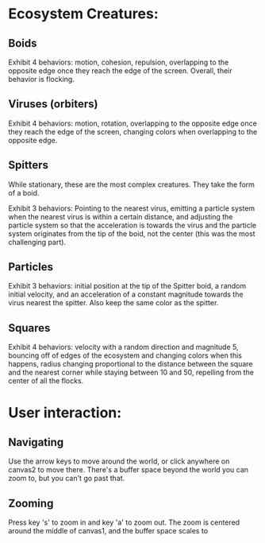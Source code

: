 # Ecosystem Creatures:

## Boids
Exhibit 4 behaviors: motion, cohesion, repulsion, overlapping to the opposite edge once they reach the edge of the screen. Overall, their behavior is flocking.

## Viruses (orbiters)
Exhibit 4 behaviors: motion, rotation, overlapping to the opposite edge once they reach the edge of the screen, changing colors when overlapping to the opposite edge.

## Spitters
While stationary, these are the most complex creatures. They take the form of a boid.

Exhibit 3 behaviors: Pointing to the nearest virus, emitting a particle system when the nearest virus is within a certain distance, and adjusting the particle system so that the acceleration is towards the virus and the particle system originates from the tip of the boid, not the center (this was the most challenging part).

## Particles
Exhibit 3 behaviors: initial position at the tip of the Spitter boid, a random initial velocity, and an acceleration of a constant magnitude towards the virus nearest the spitter. Also keep the same color as the spitter.

## Squares
Exhibit 4 behaviors: velocity with a random direction and magnitude 5, bouncing off of edges of the ecosystem and changing colors when this happens, radius changing proportional to the distance between the square and the nearest corner while staying between 10 and 50, repelling from the center of all the flocks.

# User interaction:

## Navigating
Use the arrow keys to move around the world, or click anywhere on canvas2 to move there. There's a buffer space beyond the world you can zoom to, but you can't go past that.

## Zooming
Press key 's' to zoom in and key 'a' to zoom out. The zoom is centered around the middle of canvas1, and the buffer space scales to
